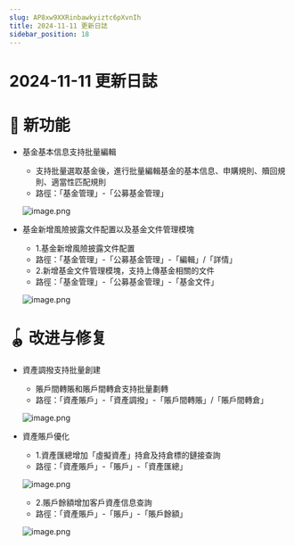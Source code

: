```yaml
---
slug: AP8xw9XXRinbawkyiztc6pXvnIh
title: 2024-11-11 更新日誌
sidebar_position: 18
---
```



# 2024-11-11 更新日誌


# 🎉 新功能

- 基金基本信息支持批量編輯
    - 支持批量選取基金後，進行批量編輯基金的基本信息、申購規則、贖回規則、適當性匹配規則
    - 路徑：「基金管理」-「公募基金管理」

    ![image.png](/assets/fe8563879240e5929d88cb20b938dbf2.png)

- 基金新增風險披露文件配置以及基金文件管理模塊
    - 1.基金新增風險披露文件配置
    - 路徑：「基金管理」-「公募基金管理」-「編輯」/「詳情」
    - 2.新增基金文件管理模塊，支持上傳基金相關的文件
    - 路徑：「基金管理」-「公募基金管理」-「基金文件」

    ![image.png](/assets/9870c61846ec050e094f06987b0e507d.png)


# 🪀 改进与修复

- 資產調撥支持批量創建
    - 賬戶間轉賬和賬戶間轉倉支持批量劃轉
    - 路徑：「資產賬戶」-「資產調撥」-「賬戶間轉賬」/「賬戶間轉倉」

    ![image.png](/assets/7c15f52e4b4f17ca27efa8d334b5bf92.png)

- 資產賬戶優化
    - 1.資產匯總增加「虛擬資產」持倉及持倉標的鏈接查詢
    - 路徑：「資產賬戶」-「賬戶」-「資產匯總」

    ![image.png](/assets/c3444bbd5065b9d0d6668411ce47ace1.png)

    - 2.賬戶餘額增加客戶資產信息查詢
    - 路徑：「資產賬戶」-「賬戶」-「賬戶餘額」

    ![image.png](/assets/6866d4cff302824f1d016087d10b6cfe.png)

